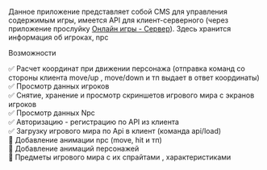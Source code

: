 Данное приложение представляет собой CMS для управления содержимым игры, имеется API для клиент-серверного (через приложение прослуйку [Онлайн игры - Сервер](https://github.com/webrobot1/app-server)).    Здесь хранится информация об игроках, npc

Возможности

:white_check_mark:    Расчет координат при движении персонажа (отправка команд со стороны клиента move/up , move/down и тп выдает в ответ координаты)    
:white_check_mark:    Просмотр данных игроков    
:white_check_mark:    Снятие, хранение и просмотр скриншетов игрового мира с экранов игроков    
:white_check_mark:    Просмотр данных Npc    
:white_check_mark:    Авторизацию - регистрацию по API из клиента    
:white_check_mark:    Загрузку игрового мира по Api в клиент (команда api/load)    
:black_square_button: Добавление анимации npc (move, hit и тп)      
:black_square_button: Добавление анимаций персонажей    
:black_square_button: Предметы игрового мира с их спрайтами , характеристиками   